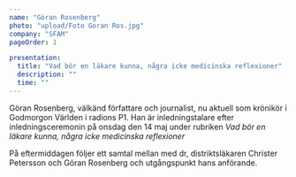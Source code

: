 ```yaml
---
name: "Göran Rosenberg"
photo: "upload/Foto Goran Ros.jpg"
company: "SFAM"
pageOrder: 1

presentation:
  title: "Vad bör en läkare kunna, några icke medicinska reflexioner"
  description: ""
  time: ""
---
```

Göran Rosenberg, välkänd författare och journalist, nu aktuell som krönikör i Godmorgon Världen i radions P1. Han är inledningstalare efter inledningsceremonin på onsdag den 14 maj under rubriken *Vad bör en läkare kunna, några icke medicinska reflexioner*

På eftermiddagen följer ett samtal mellan med dr, distriktsläkaren Christer Petersson och Göran Rosenberg och utgångspunkt hans anförande.
